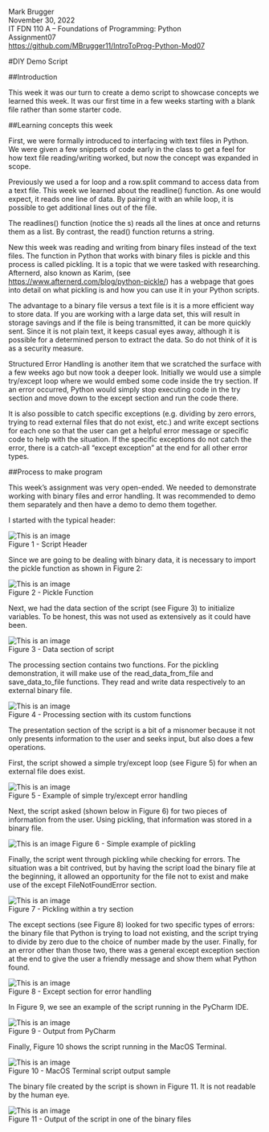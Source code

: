 Mark Brugger<br />
November 30, 2022<br />
IT FDN 110 A – Foundations of Programming: Python<br />
Assignment07<br />
https://github.com/MBrugger11/IntroToProg-Python-Mod07


#DIY Demo Script

##Introduction

This week it was our turn to create a demo script to showcase concepts we learned this week.  It was our first time in a few weeks starting with a blank file rather than some starter code.

##Learning concepts this week

First, we were formally introduced to interfacing with text files in Python.  We were given a few snippets of code early in the class to get a feel for how text file reading/writing worked, but now the concept was expanded in scope.

Previously we used a for loop and a row.split command to access data from a text file.  This week we learned about the readline() function.  As one would expect, it reads one line of data.  By pairing it with an while loop, it is possible to get additional lines out of the file.

The readlines() function (notice the s) reads all the lines at once and returns them as a list.  By contrast, the read() function returns a string.

New this week was reading and writing from binary files instead of the text files.  The function in Python that works with binary files is pickle and this process is called pickling.  It is a topic that we were tasked with researching.  Afternerd, also known as Karim, (see https://www.afternerd.com/blog/python-pickle/) has a webpage that goes into detail on what pickling is and how you can use it in your Python scripts.

The advantage to a binary file versus a text file is it is a more efficient way to store data.  If you are working with a large data set, this will result in storage savings and if the file is being transmitted, it can be more quickly sent.  Since it is not plain text, it keeps casual eyes away, although it is possible for a determined person to extract the data.  So do not think of it is as a security measure.

Structured Error Handling is another item that we scratched the surface with a few weeks ago but now took a deeper look.  Initially we would use a simple try/except loop where we would embed some code inside the try section.  If an error occurred, Python would simply stop executing code in the try section and move down to the except section and run the code there.

It is also possible to catch specific exceptions (e.g. dividing by zero errors, trying to read external files that do not exist, etc.) and write except sections for each one so that the user can get a helpful error message or specific code to help with the situation.  If the specific exceptions do not catch the error, there is a catch-all “except exception” at the end for all other error types.

##Process to make program

This week’s assignment was very open-ended.  We needed to demonstrate working with binary files and error handling.  It was recommended to demo them separately and then have a demo to demo them together.

I started with the typical header:

![This is an image](./images/Picture1.png)<br />
Figure 1 - Script Header

Since we are going to be dealing with binary data, it is necessary to import the pickle function as shown in Figure 2:

![This is an image](./images/Picture2.png)<br />
Figure 2 - Pickle Function

Next, we had the data section of the script (see Figure 3) to initialize variables.  To be honest, this was not used as extensively as it could have been.

![This is an image](./images/Picture3.png)<br />
Figure 3 - Data section of script

The processing section contains two functions.  For the pickling demonstration, it will make use of the read_data_from_file and save_data_to_file functions.  They read and write data respectively to an external binary file.

![This is an image](./images/Picture4.png)<br />
Figure 4 - Processing section with its custom functions

The presentation section of the script is a bit of a misnomer because it not only presents information to the user and seeks input, but also does a few operations.

First, the script showed a simple try/except loop (see Figure 5) for when an external file does exist.

![This is an image](./images/Picture5.png)<br />
Figure 5 - Example of simple try/except error handling

Next, the script asked (shown below in Figure 6) for two pieces of information from the user.  Using pickling, that information was stored in a binary file.

![This is an image](./images/Picture6.png)
Figure 6 - Simple example of pickling

Finally, the script went through pickling while checking for errors.  The situation was a bit contrived, but by having the script load the binary file at the beginning, it allowed an opportunity for the file not to exist and make use of the except FileNotFoundError section.

![This is an image](./images/Picture7.png)<br />
Figure 7 - Pickling within a try section

The except sections (see Figure 8) looked for two specific types of errors:  the binary file that Python is trying to load not existing, and the script trying to divide by zero due to the choice of number made by the user.  Finally, for an error other than those two, there was a general except exception section at the end to give the user a friendly message and show them what Python found.

![This is an image](./images/Picture8.png)<br />
Figure 8 - Except section for error handling

In Figure 9, we see an example of the script running in the PyCharm IDE.

![This is an image](./images/Picture9.png)<br />
Figure 9 - Output from PyCharm

Finally, Figure 10 shows the script running in the MacOS Terminal.

![This is an image](./images/Picture10.png)<br />
Figure 10 - MacOS Terminal script output sample

The binary file created by the script is shown in Figure 11.  It is not readable by the human eye.

![This is an image](./images/Picture11.png)<br />
Figure 11 - Output of the script in one of the binary files

